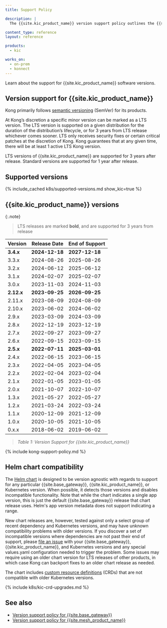 ```yaml
---
title: Support Policy

description: |
  The {{site.kic_product_name}} version support policy outlines the {{site.kic_product_name}} versioning scheme and version lifecycle, from release to sunset support.

content_type: reference
layout: reference

products:
  - kic

works_on:
  - on-prem
  - konnect
---
```


Learn about the support for {{site.kic_product_name}} software versions.

## Version support for {{site.kic_product_name}}

Kong primarily follows [semantic versioning](https://semver.org/) (SemVer) for its products.

At Kong’s discretion a specific minor version can be marked as a LTS version. The LTS version is supported on a given distribution for the duration of the distribution’s lifecycle, or for 3 years from LTS release whichever comes sooner. LTS only receives security fixes or certain critical patches at the discretion of Kong. Kong guarantees that at any given time, there will be at least 1 active LTS Kong version.

LTS versions of {{site.kic_product_name}} are supported for 3 years after release. Standard versions are supported for 1 year after release.

## Supported versions

{% include_cached k8s/supported-versions.md show_kic=true %}

## {{site.kic_product_name}} versions

{:.note}

> LTS releases are marked **bold**, and are supported for 3 years from release

| Version    | Release Date   | End of Support |
| ---------- | -------------- | -------------- |
| **3.4.x**  | **2024-12-18** | **2027-12-18** |
| 3.3.x      | 2024-08-26     | 2025-08-26     |
| 3.2.x      | 2024-06-12     | 2025-06-12     |
| 3.1.x      | 2024-02-07     | 2025-02-07     |
| 3.0.x      | 2023-11-03     | 2024-11-03     |
| **2.12.x** | **2023-09-25** | **2026-09-25** |
| 2.11.x     | 2023-08-09     | 2024-08-09     |
| 2.10.x     | 2023-06-02     | 2024-06-02     |
| 2.9.x      | 2023-03-09     | 2024-03-09     |
| 2.8.x      | 2022-12-19     | 2023-12-19     |
| 2.7.x      | 2022-09-27     | 2023-09-27     |
| 2.6.x      | 2022-09-15     | 2023-09-15     |
| **2.5.x**  | **2022-07-11** | **2025-03-01** |
| 2.4.x      | 2022-06-15     | 2023-06-15     |
| 2.3.x      | 2022-04-05     | 2023-04-05     |
| 2.2.x      | 2022-02-04     | 2023-02-04     |
| 2.1.x      | 2022-01-05     | 2023-01-05     |
| 2.0.x      | 2021-10-07     | 2022-10-07     |
| 1.3.x      | 2021-05-27     | 2022-05-27     |
| 1.2.x      | 2021-03-24     | 2022-03-24     |
| 1.1.x      | 2020-12-09     | 2021-12-09     |
| 1.0.x      | 2020-10-05     | 2021-10-05     |
| 0.x.x      | 2018-06-02     | 2019-06-02     |

> _Table 1: Version Support for {{site.kic_product_name}}_

{% include kong-support-policy.md %}

## Helm chart compatibility

The [Helm chart](https://github.com/Kong/charts/) is designed to be version
agnostic with regards to support for any particular {{site.base_gateway}},
{{site.kic_product_name}}, or Kubernetes version. When possible, it detects
those versions and disables incompatible functionality. Note that while the
chart indicates a single app version, this is just the default
{{site.base_gateway}} release that chart release uses. Helm's app version
metadata does not support indicating a range.

New chart releases are, however, tested against only a select group of recent
dependency and Kubernetes versions, and may have unknown compatibility problems
with older versions. If you discover a set of incompatible versions where
dependencies are not past their end of support, please [file an
issue](https://github.com/Kong/charts/issues/) with your {{site.base_gateway}},
{{site.kic_product_name}}, and Kubernetes versions and any special values.yaml
configuration needed to trigger the problem. Some issues may require using an
older chart version for LTS releases of other products, in which case Kong can
backport fixes to an older chart release as needed.

The chart includes [custom resource definitions](https://kubernetes.io/docs/concepts/extend-kubernetes/api-extension/custom-resources/)
(CRDs) that are not compatible with older Kubernetes versions.

{% include k8s/kic-crd-upgrades.md %}

## See also

- [Version support policy for {{site.base_gateway}}](/gateway/version-support-policy/)
- [Version support policy for {{site.mesh_product_name}}](/mesh/support/)
